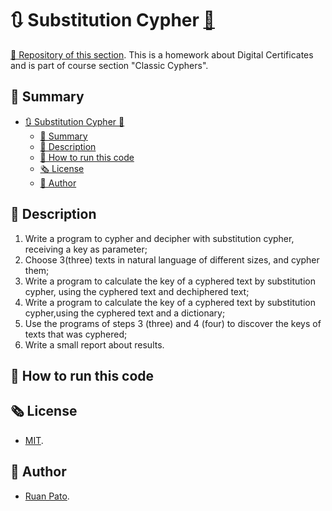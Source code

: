 # 🔃 Substitution Cypher [🔗](https://github.com/ruanpato/gex112/tree/main/substition-cypher) #

[🌳 Repository of this section](https://github.com/ruanpato/gex112).
This is a homework about Digital Certificates and is part of course section "Classic Cyphers".

## 📑 Summary ##

- [🔃 Substitution Cypher 🔗](#-substitution-cypher-)
  - [📑 Summary](#-summary)
  - [📜 Description](#-description)
  - [🏁 How to run this code](#-how-to-run-this-code)
  - [🗞️ License](#️-license)
  - [👥 Author](#-author)

## 📜 Description ##

1. Write a program to cypher and decipher with substitution cypher, receiving a key as parameter;
2. Choose 3(three) texts in natural language of different sizes, and cypher them;
3. Write a program to calculate the key of a cyphered text by substitution cypher, using the cyphered text and dechiphered text;
4. Write a program to calculate the key of a cyphered text by substitution cypher,using the cyphered text and a dictionary;
5. Use the programs of steps 3 (three) and 4 (four) to discover the keys of texts that was cyphered;
6. Write a small report about results.

## 🏁 How to run this code ##

## 🗞️ License ##

- [MIT](https://github.com/ruanpato/gex112/blob/main/LICENSE).

## 👥 Author ##

- [Ruan Pato](https://ruanpato.com).
